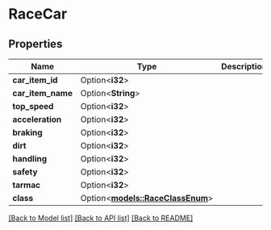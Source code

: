 # RaceCar

## Properties

Name | Type | Description | Notes
------------ | ------------- | ------------- | -------------
**car_item_id** | Option<**i32**> |  | [optional]
**car_item_name** | Option<**String**> |  | [optional]
**top_speed** | Option<**i32**> |  | [optional]
**acceleration** | Option<**i32**> |  | [optional]
**braking** | Option<**i32**> |  | [optional]
**dirt** | Option<**i32**> |  | [optional]
**handling** | Option<**i32**> |  | [optional]
**safety** | Option<**i32**> |  | [optional]
**tarmac** | Option<**i32**> |  | [optional]
**class** | Option<[**models::RaceClassEnum**](RaceClassEnum.md)> |  | [optional]

[[Back to Model list]](../README.md#documentation-for-models) [[Back to API list]](../README.md#documentation-for-api-endpoints) [[Back to README]](../README.md)


